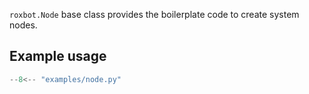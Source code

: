 
`roxbot.Node` base class provides the boilerplate code to create system nodes.

## Example usage


```python
--8<-- "examples/node.py"
```
